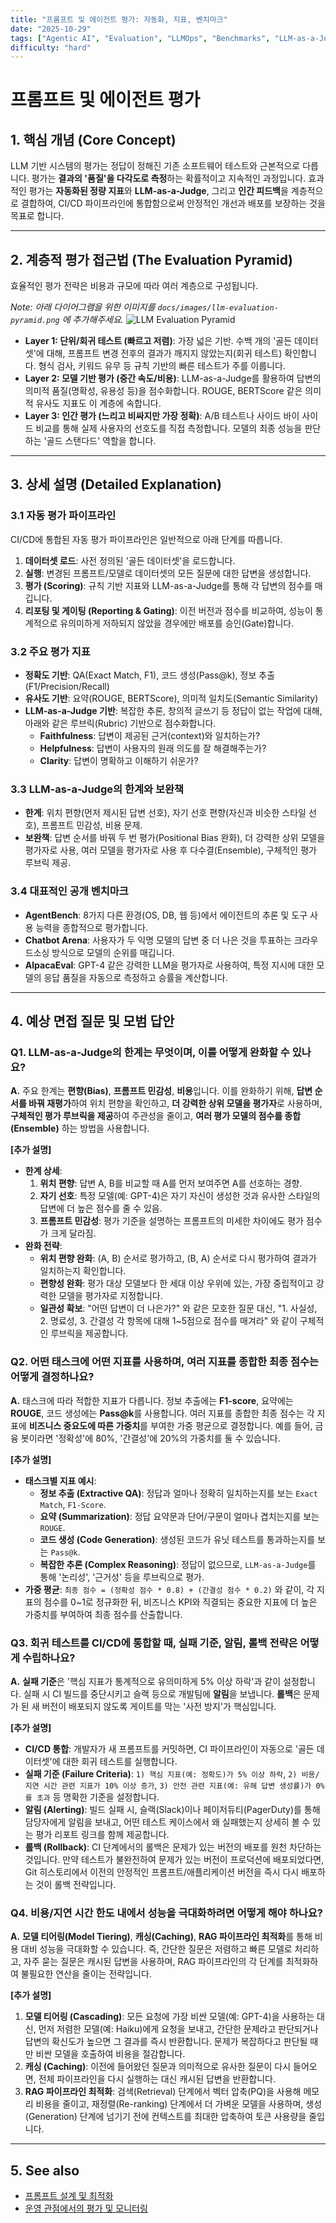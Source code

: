 ```yaml
---
title: "프롬프트 및 에이전트 평가: 자동화, 지표, 벤치마크"
date: "2025-10-29"
tags: ["Agentic AI", "Evaluation", "LLMOps", "Benchmarks", "LLM-as-a-Judge"]
difficulty: "hard"
---
```


# 프롬프트 및 에이전트 평가

## 1. 핵심 개념 (Core Concept)

LLM 기반 시스템의 평가는 정답이 정해진 기존 소프트웨어 테스트와 근본적으로 다릅니다. 평가는 **결과의 '품질'을 다각도로 측정**하는 확률적이고 지속적인 과정입니다. 효과적인 평가는 **자동화된 정량 지표**와 **LLM-as-a-Judge**, 그리고 **인간 피드백**을 계층적으로 결합하여, CI/CD 파이프라인에 통합함으로써 안정적인 개선과 배포를 보장하는 것을 목표로 합니다.

---

## 2. 계층적 평가 접근법 (The Evaluation Pyramid)

효율적인 평가 전략은 비용과 규모에 따라 여러 계층으로 구성됩니다.

*Note: 아래 다이어그램을 위한 이미지를 `docs/images/llm-evaluation-pyramid.png` 에 추가해주세요.*
![LLM Evaluation Pyramid](../../images/llm-evaluation-pyramid.png)

- **Layer 1: 단위/회귀 테스트 (빠르고 저렴)**: 가장 넓은 기반. 수백 개의 '골든 데이터셋'에 대해, 프롬프트 변경 전후의 결과가 깨지지 않았는지(회귀 테스트) 확인합니다. 형식 검사, 키워드 유무 등 규칙 기반의 빠른 테스트가 주를 이룹니다.
- **Layer 2: 모델 기반 평가 (중간 속도/비용)**: LLM-as-a-Judge를 활용하여 답변의 의미적 품질(명확성, 유용성 등)을 점수화합니다. ROUGE, BERTScore 같은 의미적 유사도 지표도 이 계층에 속합니다.
- **Layer 3: 인간 평가 (느리고 비싸지만 가장 정확)**: A/B 테스트나 사이드 바이 사이드 비교를 통해 실제 사용자의 선호도를 직접 측정합니다. 모델의 최종 성능을 판단하는 '골드 스탠다드' 역할을 합니다.

---

## 3. 상세 설명 (Detailed Explanation)

### 3.1 자동 평가 파이프라인

CI/CD에 통합된 자동 평가 파이프라인은 일반적으로 아래 단계를 따릅니다.
1.  **데이터셋 로드**: 사전 정의된 '골든 데이터셋'을 로드합니다.
2.  **실행**: 변경된 프롬프트/모델로 데이터셋의 모든 질문에 대한 답변을 생성합니다.
3.  **평가 (Scoring)**: 규칙 기반 지표와 LLM-as-a-Judge를 통해 각 답변의 점수를 매깁니다.
4.  **리포팅 및 게이팅 (Reporting & Gating)**: 이전 버전과 점수를 비교하여, 성능이 통계적으로 유의미하게 저하되지 않았을 경우에만 배포를 승인(Gate)합니다.

### 3.2 주요 평가 지표

- **정확도 기반**: QA(Exact Match, F1), 코드 생성(Pass@k), 정보 추출(F1/Precision/Recall)
- **유사도 기반**: 요약(ROUGE, BERTScore), 의미적 일치도(Semantic Similarity)
- **LLM-as-a-Judge 기반**: 복잡한 추론, 창의적 글쓰기 등 정답이 없는 작업에 대해, 아래와 같은 루브릭(Rubric) 기반으로 점수화합니다.
    - **Faithfulness**: 답변이 제공된 근거(context)와 일치하는가?
    - **Helpfulness**: 답변이 사용자의 원래 의도를 잘 해결해주는가?
    - **Clarity**: 답변이 명확하고 이해하기 쉬운가?

### 3.3 LLM-as-a-Judge의 한계와 보완책

- **한계**: 위치 편향(먼저 제시된 답변 선호), 자기 선호 편향(자신과 비슷한 스타일 선호), 프롬프트 민감성, 비용 문제.
- **보완책**: 답변 순서를 바꿔 두 번 평가(Positional Bias 완화), 더 강력한 상위 모델을 평가자로 사용, 여러 모델을 평가자로 사용 후 다수결(Ensemble), 구체적인 평가 루브릭 제공.

### 3.4 대표적인 공개 벤치마크

- **AgentBench**: 8가지 다른 환경(OS, DB, 웹 등)에서 에이전트의 추론 및 도구 사용 능력을 종합적으로 평가합니다.
- **Chatbot Arena**: 사용자가 두 익명 모델의 답변 중 더 나은 것을 투표하는 크라우드소싱 방식으로 모델의 순위를 매깁니다.
- **AlpacaEval**: GPT-4 같은 강력한 LLM을 평가자로 사용하여, 특정 지시에 대한 모델의 응답 품질을 자동으로 측정하고 승률을 계산합니다.

---

## 4. 예상 면접 질문 및 모범 답안

### Q1. LLM-as-a-Judge의 한계는 무엇이며, 이를 어떻게 완화할 수 있나요?

**A.** 주요 한계는 **편향(Bias)**, **프롬프트 민감성**, **비용**입니다. 이를 완화하기 위해, **답변 순서를 바꿔 재평가**하여 위치 편향을 확인하고, **더 강력한 상위 모델을 평가자**로 사용하며, **구체적인 평가 루브릭을 제공**하여 주관성을 줄이고, **여러 평가 모델의 점수를 종합(Ensemble)** 하는 방법을 사용합니다.

**[추가 설명]**
- **한계 상세**:
  1.  **위치 편향**: 답변 A, B를 비교할 때 A를 먼저 보여주면 A를 선호하는 경향.
  2.  **자기 선호**: 특정 모델(예: GPT-4)은 자기 자신이 생성한 것과 유사한 스타일의 답변에 더 높은 점수를 줄 수 있음.
  3.  **프롬프트 민감성**: 평가 기준을 설명하는 프롬프트의 미세한 차이에도 평가 점수가 크게 달라짐.
- **완화 전략**:
  - **위치 편향 완화**: (A, B) 순서로 평가하고, (B, A) 순서로 다시 평가하여 결과가 일치하는지 확인합니다.
  - **편향성 완화**: 평가 대상 모델보다 한 세대 이상 우위에 있는, 가장 중립적이고 강력한 모델을 평가자로 지정합니다.
  - **일관성 확보**: "어떤 답변이 더 나은가?" 와 같은 모호한 질문 대신, "1. 사실성, 2. 명료성, 3. 간결성 각 항목에 대해 1~5점으로 점수를 매겨라" 와 같이 구체적인 루브릭을 제공합니다.

### Q2. 어떤 태스크에 어떤 지표를 사용하며, 여러 지표를 종합한 최종 점수는 어떻게 결정하나요?

**A.** 태스크에 따라 적합한 지표가 다릅니다. 정보 추출에는 **F1-score**, 요약에는 **ROUGE**, 코드 생성에는 **Pass@k**를 사용합니다. 여러 지표를 종합한 최종 점수는 각 지표에 **비즈니스 중요도에 따른 가중치**를 부여한 가중 평균으로 결정합니다. 예를 들어, 금융 봇이라면 '정확성'에 80%, '간결성'에 20%의 가중치를 둘 수 있습니다.

**[추가 설명]**
- **태스크별 지표 예시**:
  - **정보 추출 (Extractive QA)**: 정답과 얼마나 정확히 일치하는지를 보는 `Exact Match`, `F1-Score`.
  - **요약 (Summarization)**: 정답 요약문과 단어/구문이 얼마나 겹치는지를 보는 `ROUGE`.
  - **코드 생성 (Code Generation)**: 생성된 코드가 유닛 테스트를 통과하는지를 보는 `Pass@k`.
  - **복잡한 추론 (Complex Reasoning)**: 정답이 없으므로, `LLM-as-a-Judge`를 통해 '논리성', '근거성' 등을 루브릭으로 평가.
- **가중 평균**: `최종 점수 = (정확성 점수 * 0.8) + (간결성 점수 * 0.2)` 와 같이, 각 지표의 점수를 0~1로 정규화한 뒤, 비즈니스 KPI와 직결되는 중요한 지표에 더 높은 가중치를 부여하여 최종 점수를 산출합니다.

### Q3. 회귀 테스트를 CI/CD에 통합할 때, 실패 기준, 알림, 롤백 전략은 어떻게 수립하나요?

**A.** **실패 기준**은 '핵심 지표가 통계적으로 유의미하게 5% 이상 하락'과 같이 설정합니다. 실패 시 CI 빌드를 중단시키고 슬랙 등으로 개발팀에 **알림**을 보냅니다. **롤백**은 문제가 된 새 버전이 배포되지 않도록 게이트를 막는 '사전 방지'가 핵심입니다.

**[추가 설명]**
- **CI/CD 통합**: 개발자가 새 프롬프트를 커밋하면, CI 파이프라인이 자동으로 '골든 데이터셋'에 대한 회귀 테스트를 실행합니다.
- **실패 기준 (Failure Criteria)**: `1) 핵심 지표(예: 정확도)가 5% 이상 하락`, `2) 비용/지연 시간 관련 지표가 10% 이상 증가`, `3) 안전 관련 지표(예: 유해 답변 생성률)가 0%를 초과` 등 명확한 기준을 설정합니다.
- **알림 (Alerting)**: 빌드 실패 시, 슬랙(Slack)이나 페이저듀티(PagerDuty)를 통해 담당자에게 알림을 보내고, 어떤 테스트 케이스에서 왜 실패했는지 상세히 볼 수 있는 평가 리포트 링크를 함께 제공합니다.
- **롤백 (Rollback)**: CI 단계에서의 롤백은 문제가 있는 버전의 배포를 원천 차단하는 것입니다. 만약 테스트가 불완전하여 문제가 있는 버전이 프로덕션에 배포되었다면, Git 히스토리에서 이전의 안정적인 프롬프트/애플리케이션 버전을 즉시 다시 배포하는 것이 롤백 전략입니다.

### Q4. 비용/지연 시간 한도 내에서 성능을 극대화하려면 어떻게 해야 하나요?

**A.** **모델 티어링(Model Tiering)**, **캐싱(Caching)**, **RAG 파이프라인 최적화**를 통해 비용 대비 성능을 극대화할 수 있습니다. 즉, 간단한 질문은 저렴하고 빠른 모델로 처리하고, 자주 묻는 질문은 캐시된 답변을 사용하며, RAG 파이프라인의 각 단계를 최적화하여 불필요한 연산을 줄이는 전략입니다.

**[추가 설명]**
1.  **모델 티어링 (Cascading)**: 모든 요청에 가장 비싼 모델(예: GPT-4)을 사용하는 대신, 먼저 저렴한 모델(예: Haiku)에게 요청을 보내고, 간단한 문제라고 판단되거나 답변의 확신도가 높으면 그 결과를 즉시 반환합니다. 문제가 복잡하다고 판단될 때만 비싼 모델을 호출하여 비용을 절감합니다.
2.  **캐싱 (Caching)**: 이전에 들어왔던 질문과 의미적으로 유사한 질문이 다시 들어오면, 전체 파이프라인을 다시 실행하는 대신 캐시된 답변을 반환합니다.
3.  **RAG 파이프라인 최적화**: 검색(Retrieval) 단계에서 벡터 압축(PQ)을 사용해 메모리 비용을 줄이고, 재정렬(Re-ranking) 단계에서 더 가벼운 모델을 사용하며, 생성(Generation) 단계에 넘기기 전에 컨텍스트를 최대한 압축하여 토큰 사용량을 줄입니다.

---

## 5. See also

- [프롬프트 설계 및 최적화](./prompt-design-optimization.md)
- [운영 관점에서의 평가 및 모니터링](../5-6-agentops-운영-and-자동화/evaluation-monitoring-ops.md)
